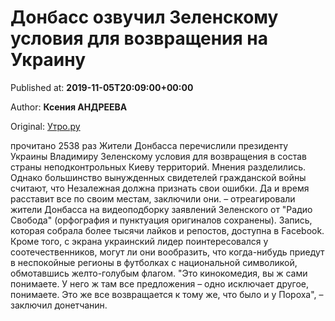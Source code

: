
# Донбасс озвучил Зеленскому условия для возвращения на Украину

Published at: **2019-11-05T20:09:00+00:00**

Author: **Ксения АНДРЕЕВА**

Original: [Утро.ру](https://utro.ru/politics/2019/11/05/1423406.shtml)

прочитано 2538 раз
Жители Донбасса перечислили президенту Украины Владимиру Зеленскому условия для возвращения в состав страны неподконтрольных Киеву территорий. Мнения разделились.
Однако большинство вынужденных свидетелей гражданской войны считают, что Незалежная должна признать свои ошибки. Да и время расставит все по своим местам, заключили они.
– отреагировали жители Донбасса на видеоподборку заявлений Зеленского от "Радио Свобода" (орфография и пунктуация оригиналов сохранены). Запись, которая собрала более тысячи лайков и репостов, доступна в Facebook.
Кроме того, с экрана украинский лидер поинтересовался у соотечественников, могут ли они вообразить, что когда-нибудь приедут в неспокойные регионы в футболках с национальной символикой, обмотавшись желто-голубым флагом.
"Это кинокомедия, вы ж сами понимаете. У него ж там все предложения – одно исключает другое, понимаете. Это же все возвращается к тому же, что было и у Пороха", – заключил донетчанин.
